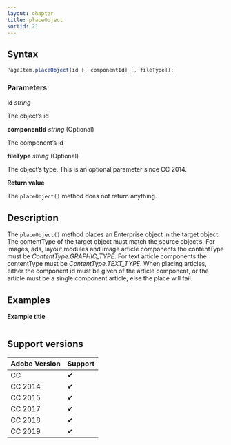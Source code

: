 ```yaml
---
layout: chapter
title: placeObject
sortid: 21
---
```

## Syntax

```javascript
PageItem.placeObject(id [, componentId] [, fileType]);
```

### Parameters

**id** *string*

The object’s id

**componentId** *string* (Optional)

The component’s id

**fileType** *string* (Optional)

The object’s type. This is an optional parameter since CC 2014.

**Return value**

The `placeObject()` method does not return anything.

## Description

The `placeObject()` method places an Enterprise object in the target object. The contentType of the target object must match the source object’s. For images, ads, layout modules and image article components the contentType must be *ContentType.GRAPHIC_TYPE*. For text article components the contentType must be *ContentType.TEXT_TYPE*.
When placing articles, either the component id must be given of the article component, or the article must be a single component article; else the place will fail.

## Examples

**Example title**

```javascript

```

## Support versions

| Adobe Version | Support |
|---------------|---------|
| CC            | ✔       |
| CC 2014       | ✔       |
| CC 2015       | ✔       |
| CC 2017       | ✔       |
| CC 2018       | ✔       |
| CC 2019       | ✔       |
